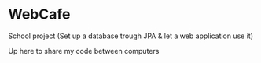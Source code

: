 # WebCafe
School project
(Set up a database trough JPA & let a web application use it)

Up here to share my code between computers
